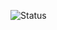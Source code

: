 ![Status](https://github-readme-stats.vercel.app/api?username=Alexito2060&show_icons=true&theme=tokyonight&hide_title=true&custom_title=Status)
